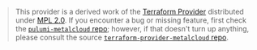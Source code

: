 > This provider is a derived work of the [Terraform Provider](https://github.com/terraform-providers/terraform-provider-metalcloud)
> distributed under [MPL 2.0](https://www.mozilla.org/en-US/MPL/2.0/). If you encounter a bug or missing feature,
> first check the [`pulumi-metalcloud` repo](/issues); however, if that doesn't turn up anything,
> please consult the source [`terraform-provider-metalcloud` repo](https://github.com/terraform-providers/terraform-provider-metalcloud/issues).
